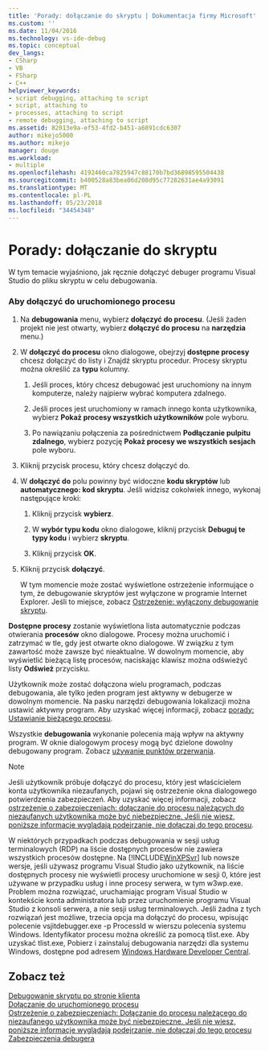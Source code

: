 ```yaml
---
title: 'Porady: dołączanie do skryptu | Dokumentacja firmy Microsoft'
ms.custom: ''
ms.date: 11/04/2016
ms.technology: vs-ide-debug
ms.topic: conceptual
dev_langs:
- CSharp
- VB
- FSharp
- C++
helpviewer_keywords:
- script debugging, attaching to script
- script, attaching to
- processes, attaching to script
- remote debugging, attaching to script
ms.assetid: 82013e9a-ef53-4fd2-b451-a6891cdc6307
author: mikejo5000
ms.author: mikejo
manager: douge
ms.workload:
- multiple
ms.openlocfilehash: 4192460ca7825947c88170b7bd36898595504438
ms.sourcegitcommit: b400528a83bea06d208d95c77282631ae4a93091
ms.translationtype: MT
ms.contentlocale: pl-PL
ms.lasthandoff: 05/23/2018
ms.locfileid: "34454348"
---
```

# <a name="how-to-attach-to-script"></a>Porady: dołączanie do skryptu
W tym temacie wyjaśniono, jak ręcznie dołączyć debuger programu Visual Studio do pliku skryptu w celu debugowania.  
  
### <a name="to-attach-to-a-running-process"></a>Aby dołączyć do uruchomionego procesu  
  
1.  Na **debugowania** menu, wybierz **dołączyć do procesu**. (Jeśli żaden projekt nie jest otwarty, wybierz **dołączyć do procesu** na **narzędzia** menu.)  
  
2.  W **dołączyć do procesu** okno dialogowe, obejrzyj **dostępne procesy** chcesz dołączyć do listy i Znajdź skryptu procedur. Procesy skryptu można określić za **typu** kolumny.  
  
    1.  Jeśli proces, który chcesz debugować jest uruchomiony na innym komputerze, należy najpierw wybrać komputera zdalnego.
  
    2.  Jeśli proces jest uruchomiony w ramach innego konta użytkownika, wybierz **Pokaż procesy wszystkich użytkowników** pole wyboru.  
  
    3.  Po nawiązaniu połączenia za pośrednictwem **Podłączanie pulpitu zdalnego**, wybierz pozycję **Pokaż procesy we wszystkich sesjach** pole wyboru.  
  
3.  Kliknij przycisk procesu, który chcesz dołączyć do.  
  
4.  W **dołączyć do** polu powinny być widoczne **kodu skryptów** lub **automatycznego: kod skryptu**. Jeśli widzisz cokolwiek innego, wykonaj następujące kroki:  
  
    1.  Kliknij przycisk **wybierz**.  
  
    2.  W **wybór typu kodu** okno dialogowe, kliknij przycisk **Debuguj te typy kodu** i wybierz **skryptu**.  
  
    3.  Kliknij przycisk **OK**.  
  
5.  Kliknij przycisk **dołączyć**.  
  
     W tym momencie może zostać wyświetlone ostrzeżenie informujące o tym, że debugowanie skryptów jest wyłączone w programie Internet Explorer. Jeśli to miejsce, zobacz [Ostrzeżenie: wyłączony debugowanie skryptu](../debugger/warning-script-debugging-disabled.md).  
  
 **Dostępne procesy** zostanie wyświetlona lista automatycznie podczas otwierania **procesów** okno dialogowe. Procesy można uruchomić i zatrzymać w tle, gdy jest otwarte okno dialogowe. W związku z tym zawartość może zawsze być nieaktualne. W dowolnym momencie, aby wyświetlić bieżącą listę procesów, naciskając klawisz można odświeżyć listy **Odśwież** przycisku.  
  
 Użytkownik może zostać dołączona wielu programach, podczas debugowania, ale tylko jeden program jest aktywny w debugerze w dowolnym momencie. Na pasku narzędzi debugowania lokalizacji można ustawić aktywny program. Aby uzyskać więcej informacji, zobacz [porady: Ustawianie bieżącego procesu](http://msdn.microsoft.com/en-us/7e1d7fa5-0e40-44cf-8c41-d3dba31c969e).  
  
 Wszystkie **debugowania** wykonanie polecenia mają wpływ na aktywny program. W oknie dialogowym procesy mogą być dzielone dowolny debugowany program. Zobacz [używanie punktów przerwania](../debugger/using-breakpoints.md).  
  
> [!NOTE]
>  Jeśli użytkownik próbuje dołączyć do procesu, który jest właścicielem konta użytkownika niezaufanych, pojawi się ostrzeżenie okna dialogowego potwierdzenia zabezpieczeń. Aby uzyskać więcej informacji, zobacz [ostrzeżenie o zabezpieczeniach: dołączanie do procesu należących do niezaufanych użytkownika może być niebezpieczne. Jeśli nie wiesz, poniższe informacje wyglądają podejrzanie, nie dołączaj do tego procesu](../debugger/security-warning-attaching-to-a-process-owned-by-an-untrusted-user.md).  
  
 W niektórych przypadkach podczas debugowania w sesji usług terminalowych (RDP) na liście dostępnych procesów nie zawiera wszystkich procesów dostępne. Na [!INCLUDE[WinXPSvr](../debugger/includes/winxpsvr_md.md)] lub nowsze wersje, jeśli używasz programu Visual Studio jako użytkownik, na liście dostępnych procesy nie wyświetli procesy uruchomione w sesji 0, które jest używane w przypadku usług i inne procesy serwera, w tym w3wp.exe. Problem można rozwiązać, uruchamiając program Visual Studio w kontekście konta administratora lub przez uruchomienie programu Visual Studio z konsoli serwera, a nie sesji usług terminalowych. Jeśli żadna z tych rozwiązań jest możliwe, trzecia opcja ma dołączyć do procesu, wpisując polecenie vsjitdebugger.exe -p ProcessId w wierszu polecenia systemu Windows. Identyfikator procesu można określić za pomocą tlist.exe. Aby uzyskać tlist.exe, Pobierz i zainstaluj debugowania narzędzi dla systemu Windows, dostępne pod adresem [Windows Hardware Developer Central](/windows-hardware/drivers/dashboard/).  
  
## <a name="see-also"></a>Zobacz też  
 [Debugowanie skryptu po stronie klienta](../debugger/client-side-script-debugging.md)   
 [Dołączanie do uruchomionego procesu](../debugger/attach-to-running-processes-with-the-visual-studio-debugger.md)   
 [Ostrzeżenie o zabezpieczeniach: Dołączanie do procesu należącego do niezaufanego użytkownika może być niebezpieczne. Jeśli nie wiesz, poniższe informacje wyglądają podejrzanie, nie dołączaj do tego procesu](../debugger/security-warning-attaching-to-a-process-owned-by-an-untrusted-user.md)   
 [Zabezpieczenia debugera](../debugger/debugger-security.md)